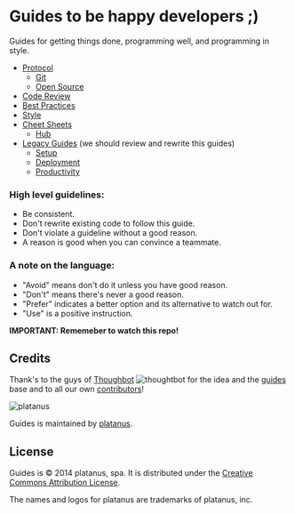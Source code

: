 Guides to be happy developers ;)
======

Guides for getting things done, programming well, and programming in style.

* [Protocol](/protocol)
  * [Git](/protocol/git)
  * [Open Source](/protocol/open-source)
* [Code Review](/code-review)
* [Best Practices](/best-practices)
* [Style](/style)
* [Cheet Sheets](/cheet-sheets)
  * [Hub](/cheet-sheets/hub.md)
* [Legacy Guides](/legacy) (we should review and rewrite this guides)
  * [Setup](/legacy/setup)  
  * [Deployment](/legacy/deployment)  
  * [Productivity](/legacy/productivity)  

### High level guidelines:

* Be consistent.
* Don't rewrite existing code to follow this guide.
* Don't violate a guideline without a good reason.
* A reason is good when you can convince a teammate.

### A note on the language:

* "Avoid" means don't do it unless you have good reason.
* "Don't" means there's never a good reason.
* "Prefer" indicates a better option and its alternative to watch out for.
* "Use" is a positive instruction.


**IMPORTANT: Rememeber to watch this repo!**

Credits
-------

Thank's to the guys of [Thoughbot](https://github.com/thoughtbot) ![thoughtbot](https://avatars1.githubusercontent.com/u/6183?s=20) for the idea and the [guides](https://github.com/thoughtbot/guides) base and to all our own [contributors](https://github.com/platanus/guides/graphs/contributors)!

![platanus](http://platan.us/gravatar_with_text.png)

Guides is maintained by [platanus](http://platan.us).

License
-------

Guides is © 2014 platanus, spa. It is distributed under the [Creative Commons
Attribution License](http://creativecommons.org/licenses/by/3.0/).

The names and logos for platanus are trademarks of platanus, inc.
